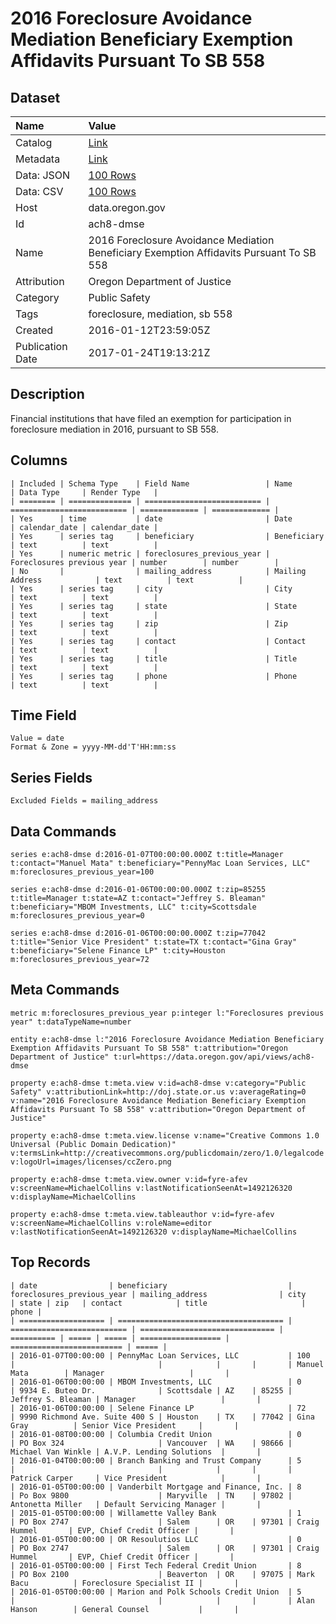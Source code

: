 # 2016 Foreclosure Avoidance Mediation Beneficiary Exemption Affidavits Pursuant To SB 558

## Dataset

| Name | Value |
| :--- | :---- |
| Catalog | [Link](https://catalog.data.gov/dataset/2016-foreclosure-avoidance-mediation-beneficiary-exemption-affidavits-pursuant-to-sb-558) |
| Metadata | [Link](https://data.oregon.gov/api/views/ach8-dmse) |
| Data: JSON | [100 Rows](https://data.oregon.gov/api/views/ach8-dmse/rows.json?max_rows=100) |
| Data: CSV | [100 Rows](https://data.oregon.gov/api/views/ach8-dmse/rows.csv?max_rows=100) |
| Host | data.oregon.gov |
| Id | ach8-dmse |
| Name | 2016 Foreclosure Avoidance Mediation Beneficiary Exemption Affidavits Pursuant To SB 558 |
| Attribution | Oregon Department of Justice |
| Category | Public Safety |
| Tags | foreclosure, mediation, sb 558 |
| Created | 2016-01-12T23:59:05Z |
| Publication Date | 2017-01-24T19:13:21Z |

## Description

Financial institutions that have filed an exemption for participation in foreclosure mediation in 2016, pursuant to SB 558.

## Columns

```ls
| Included | Schema Type    | Field Name                 | Name                       | Data Type     | Render Type   |
| ======== | ============== | ========================== | ========================== | ============= | ============= |
| Yes      | time           | date                       | Date                       | calendar_date | calendar_date |
| Yes      | series tag     | beneficiary                | Beneficiary                | text          | text          |
| Yes      | numeric metric | foreclosures_previous_year | Foreclosures previous year | number        | number        |
| No       |                | mailing_address            | Mailing Address            | text          | text          |
| Yes      | series tag     | city                       | City                       | text          | text          |
| Yes      | series tag     | state                      | State                      | text          | text          |
| Yes      | series tag     | zip                        | Zip                        | text          | text          |
| Yes      | series tag     | contact                    | Contact                    | text          | text          |
| Yes      | series tag     | title                      | Title                      | text          | text          |
| Yes      | series tag     | phone                      | Phone                      | text          | text          |
```

## Time Field

```ls
Value = date
Format & Zone = yyyy-MM-dd'T'HH:mm:ss
```

## Series Fields

```ls
Excluded Fields = mailing_address
```

## Data Commands

```ls
series e:ach8-dmse d:2016-01-07T00:00:00.000Z t:title=Manager t:contact="Manuel Mata" t:beneficiary="PennyMac Loan Services, LLC" m:foreclosures_previous_year=100

series e:ach8-dmse d:2016-01-06T00:00:00.000Z t:zip=85255 t:title=Manager t:state=AZ t:contact="Jeffrey S. Bleaman" t:beneficiary="MBOM Investments, LLC" t:city=Scottsdale m:foreclosures_previous_year=0

series e:ach8-dmse d:2016-01-06T00:00:00.000Z t:zip=77042 t:title="Senior Vice President" t:state=TX t:contact="Gina Gray" t:beneficiary="Selene Finance LP" t:city=Houston m:foreclosures_previous_year=72
```

## Meta Commands

```ls
metric m:foreclosures_previous_year p:integer l:"Foreclosures previous year" t:dataTypeName=number

entity e:ach8-dmse l:"2016 Foreclosure Avoidance Mediation Beneficiary Exemption Affidavits Pursuant To SB 558" t:attribution="Oregon Department of Justice" t:url=https://data.oregon.gov/api/views/ach8-dmse

property e:ach8-dmse t:meta.view v:id=ach8-dmse v:category="Public Safety" v:attributionLink=http://doj.state.or.us v:averageRating=0 v:name="2016 Foreclosure Avoidance Mediation Beneficiary Exemption Affidavits Pursuant To SB 558" v:attribution="Oregon Department of Justice"

property e:ach8-dmse t:meta.view.license v:name="Creative Commons 1.0 Universal (Public Domain Dedication)" v:termsLink=http://creativecommons.org/publicdomain/zero/1.0/legalcode v:logoUrl=images/licenses/ccZero.png

property e:ach8-dmse t:meta.view.owner v:id=fyre-afev v:screenName=MichaelCollins v:lastNotificationSeenAt=1492126320 v:displayName=MichaelCollins

property e:ach8-dmse t:meta.view.tableauthor v:id=fyre-afev v:screenName=MichaelCollins v:roleName=editor v:lastNotificationSeenAt=1492126320 v:displayName=MichaelCollins
```

## Top Records

```ls
| date                | beneficiary                           | foreclosures_previous_year | mailing_address                | city       | state | zip   | contact            | title                     | phone | 
| =================== | ===================================== | ========================== | ============================== | ========== | ===== | ===== | ================== | ========================= | ===== | 
| 2016-01-07T00:00:00 | PennyMac Loan Services, LLC           | 100                        |                                |            |       |       | Manuel Mata        | Manager                   |       | 
| 2016-01-06T00:00:00 | MBOM Investments, LLC                 | 0                          | 9934 E. Buteo Dr.              | Scottsdale | AZ    | 85255 | Jeffrey S. Bleaman | Manager                   |       | 
| 2016-01-06T00:00:00 | Selene Finance LP                     | 72                         | 9990 Richmond Ave. Suite 400 S | Houston    | TX    | 77042 | Gina Gray          | Senior Vice President     |       | 
| 2016-01-08T00:00:00 | Columbia Credit Union                 | 0                          | PO Box 324                     | Vancouver  | WA    | 98666 | Michael Van Winkle | A.V.P. Lending Solutions  |       | 
| 2016-01-04T00:00:00 | Branch Banking and Trust Company      | 5                          |                                |            |       |       | Patrick Carper     | Vice President            |       | 
| 2016-01-05T00:00:00 | Vanderbilt Mortgage and Finance, Inc. | 8                          | Po Box 9800                    | Maryville  | TN    | 97802 | Antonetta Miller   | Default Servicing Manager |       | 
| 2015-01-05T00:00:00 | Willamette Valley Bank                | 1                          | PO Box 2747                    | Salem      | OR    | 97301 | Craig Hummel       | EVP, Chief Credit Officer |       | 
| 2016-01-05T00:00:00 | OR Resoulutios LLC                    | 0                          | PO Box 2747                    | Salem      | OR    | 97301 | Craig Hummel       | EVP, Chief Credit Officer |       | 
| 2016-01-05T00:00:00 | First Tech Federal Credit Union       | 8                          | PO Box 2100                    | Beaverton  | OR    | 97075 | Mark Bacu          | Foreclosure Specialist II |       | 
| 2016-01-05T00:00:00 | Marion and Polk Schools Credit Union  | 5                          |                                |            |       |       | Alan Hanson        | General Counsel           |       | 
```